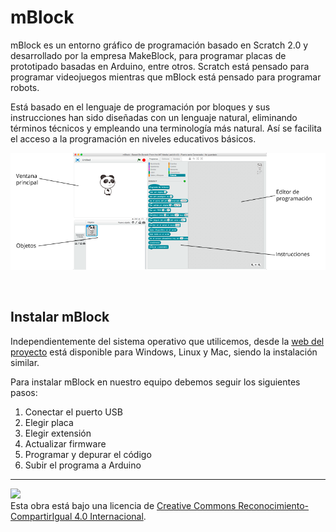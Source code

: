 # mBlock

mBlock es un entorno gráfico de programación basado en Scratch 2.0 y desarrollado por la empresa MakeBlock, para programar placas de prototipado basadas en Arduino, entre otros. Scratch está pensado para programar videojuegos mientras que mBlock está pensado para programar robots.

Está basado en el lenguaje de programación por bloques y sus instrucciones han sido diseñadas con un lenguaje natural, eliminando términos técnicos y empleando una terminología más natural. Así se facilita el acceso a la programación en niveles educativos básicos.

![mblock](assets/mblock.png)


<br />


## Instalar mBlock
 
Independientemente del sistema operativo que utilicemos, desde la [web del proyecto](https://www.makeblock.es/soporte/mblock/) está disponible para Windows, Linux y Mac, siendo la instalación similar.

Para instalar mBlock en nuestro equipo debemos seguir los siguientes pasos:

1. Conectar el puerto USB
2. Elegir placa
3. Elegir extensión
4. Actualizar firmware
5. Programar y depurar el código
6. Subir el programa a Arduino



---

<img src="http://i.creativecommons.org/l/by-sa/4.0/88x31.png" /><br>
Esta obra está bajo una licencia de [Creative Commons Reconocimiento-CompartirIgual 4.0 Internacional](https://creativecommons.org/licenses/by-sa/4.0/deed.es_ES).